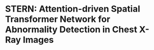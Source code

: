 # STERN: Attention-driven Spatial Transformer Network for Abnormality Detection in Chest X-Ray Images



